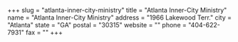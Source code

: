 +++
slug = "atlanta-inner-city-ministry"
title = "Atlanta Inner-City Ministry"
name = "Atlanta Inner-City Ministry"
address = "1966 Lakewood Terr."
city = "Atlanta"
state = "GA"
postal = "30315"
website = ""
phone = "404-622-7931"
fax = ""
+++

